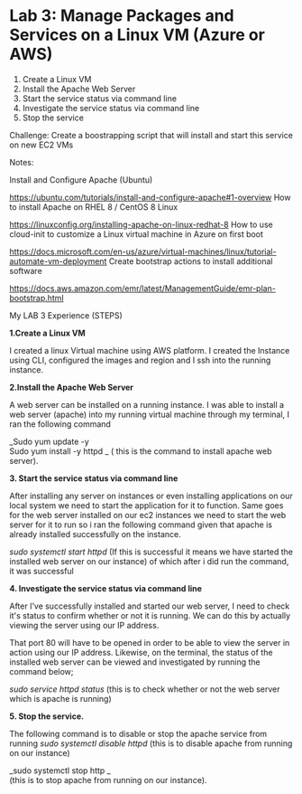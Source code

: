 # Lab 3: Manage Packages and Services on a Linux VM (Azure or AWS)


1. Create a Linux VM
2. Install the Apache Web Server
3. Start the service status via command line
4. Investigate the service status via command line
5. Stop the service


Challenge: Create a boostrapping script that will install and start this service on new EC2 VMs

Notes:

Install and Configure Apache (Ubuntu)

https://ubuntu.com/tutorials/install-and-configure-apache#1-overview
How to install Apache on RHEL 8 / CentOS 8 Linux

https://linuxconfig.org/installing-apache-on-linux-redhat-8
How to use cloud-init to customize a Linux virtual machine in Azure on first boot

https://docs.microsoft.com/en-us/azure/virtual-machines/linux/tutorial-automate-vm-deployment
Create bootstrap actions to install additional software

https://docs.aws.amazon.com/emr/latest/ManagementGuide/emr-plan-bootstrap.html










My LAB 3 Experience (STEPS)

**1.Create a Linux VM**

I  created a linux Virtual machine using AWS platform. I created the Instance using CLI, configured the images and region and I ssh into the running instance.

**2.Install the Apache Web Server**

A web server can be installed on a running instance. I was able to install a web server (apache) into my running virtual machine through my terminal, I ran the following command

_Sudo yum update -y \
Sudo yum install -y httpd \_
( this is the command to install apache web server).

**3. Start the service status via command line**

After installing any server on instances or even installing applications on our local system we need to start the application for it to function. Same goes for the web server installed on our ec2 instances we need to start the web server for it to run so i ran the following command given that apache is already installed successfully on the instance.

_sudo systemctl start httpd_
(If this is successful it means we have started the installed web server on our instance) of which after i did run the command, it was successful

**4. Investigate the service status via command line**

After I’ve successfully installed and started our web server, I need to check it's status to confirm whether or not it is running. We can do this by actually viewing the server using our IP address.

That port 80 will have to be opened in order to be able to view the server in action using our IP address.
Likewise, on the terminal, the status of the installed web server can be viewed and investigated by running the command below;

_sudo service httpd status_
(this is to check whether or not the web server which is apache is running)

**5. Stop the service.**

The following command is to disable or stop the apache service from running
_sudo systemctl disable httpd_ 
(this is to disable apache from running on our instance)

_sudo systemctl stop http _  
(this is to stop apache from running on our instance).

